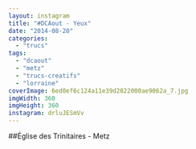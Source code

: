 ```yaml
---
layout: instagram
title: "#DCAout - Yeux"
date: "2014-08-20"
categories: 
  - "trucs"
tags: 
  - "dcaout"
  - "metz"
  - "trucs-creatifs"
  - "lorraine"
coverImage: 6ed0ef6c124a11e39d2822000ae9062a_7.jpg
imgWidth: 360
imgHeight: 360
instagram: drluJESmVv
---
```


##Église des Trinitaires - Metz
